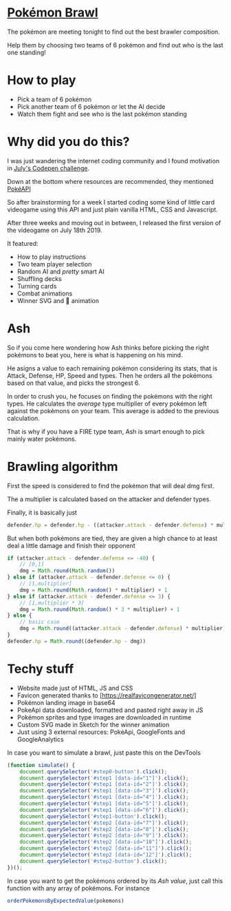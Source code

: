 # [Pokémon Brawl](https://hecmocer-pro.github.io/pokemonBrawl/)
The pokémon are meeting tonight to find out the best brawler composition.

Help them by choosing two teams of 6 pokémon and find out who is the last one standing!

# How to play
- Pick a team of 6 pokémon
- Pick another team of 6 pokémon or let the AI decide
- Watch them fight and see who is the last pokémon standing

# Why did you do this?
I was just wandering the internet coding community and I found motivation in [July's Codepen challenge](https://codepen.io/challenges/2019/july/3).

Down at the bottom where resources are recommended, they mentioned [PokéAPI](https://pokeapi.co/)

So after brainstorming for a week I started coding some kind of little card videogame using this API and just plain vanilla HTML, CSS and Javascript.

After three weeks and moving out in between, I released the first version of the videogame on July 18th 2019.

It featured:
- How to play instructions
- Two team player selection
- Random AI and _pretty_ smart AI
- Shuffling decks
- Turning cards
- Combat animations
- Winner SVG and 🎉 animation

# Ash
So if you come here wondering how Ash thinks before picking the right pokémons to beat you, here is what is happening on his mind.

He asigns a value to each remaining pokémon considering its stats, that is Attack, Defense, HP, Speed and types. Then he orders all the pokémons based on that value, and picks the strongest 6.

In order to crush you, he focuses on finding the pokémons with the right types. He calculates the _average_ type multiplier of every pokémon left against the pokémons on your team. This average is added to the previous calculation.

That is why if you have a FIRE type team, Ash is smart enough to pick mainly water pokémons.

# Brawling algorithm
First the speed is considered to find the pokémon that will deal dmg first.

The a multiplier is calculated based on the attacker and defender types.

Finally, it is basically just 

```Javascript
defender.hp = defender.hp - ((attacker.attack - defender.defense) * multiplier)
```

But when both pokémons are tied, they are given a high chance to at least deal a little damage and finish their opponent

```Javascript 
if (attacker.attack - defender.defense <= -40) {
    // [0,1]
    dmg = Math.round(Math.random())
} else if (attacker.attack - defender.defense <= 0) {
    // [1,multiplier]
    dmg = Math.round(Math.random() * multiplier) + 1
} else if (attacker.attack - defender.defense <= 3) {
    // [1,multiplier * 3]
    dmg = Math.round(Math.random() * 3 * multiplier) + 1
} else {
    // basic case
    dmg = Math.round((attacker.attack - defender.defense) * multiplier)
}
defender.hp = Math.round((defender.hp - dmg))
```

# Techy stuff
- Website made just of HTML, JS and CSS
- Favicon generated thanks to [https://realfavicongenerator.net/]
- Pokémon landing image in base64
- PokeApi data downloaded, formatted and pasted right away in JS
- Pokémon sprites and type images are downloaded in runtime
- Custom SVG made in Sketch for the winner animation
- Just using 3 external resources: PokéApi, GoogleFonts and GoogleAnalytics

In case you want to simulate a brawl, just paste this on the DevTools

```Javascript
(function simulate() {
    document.querySelector('#step0-button').click();
    document.querySelector('#step1 [data-id="1"]').click();
    document.querySelector('#step1 [data-id="2"]').click();
    document.querySelector('#step1 [data-id="3"]').click();
    document.querySelector('#step1 [data-id="4"]').click();
    document.querySelector('#step1 [data-id="5"]').click();
    document.querySelector('#step1 [data-id="6"]').click();
    document.querySelector('#step1-button').click();
    document.querySelector('#step2 [data-id="7"]').click();
    document.querySelector('#step2 [data-id="8"]').click();
    document.querySelector('#step2 [data-id="9"]').click();
    document.querySelector('#step2 [data-id="10"]').click();
    document.querySelector('#step2 [data-id="11"]').click();
    document.querySelector('#step2 [data-id="12"]').click();
    document.querySelector('#step2-button').click();
})();
```

In case you want to get the pokémons ordered by its _Ash value_, just call this function with any array of pokémons. For instance

```Javascript
orderPokemonsByExpectedValue(pokemons)
```
